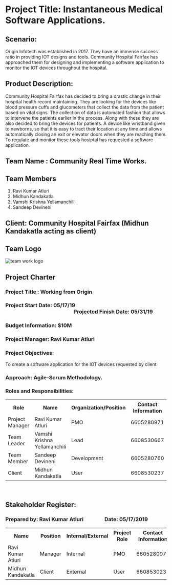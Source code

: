 # Project Title: Instantaneous Medical Software Applications.

## Scenario: 
Origin Infotech was established in 2017. They have an immense success ratio in providing IOT designs and tools. Community Hospital Fairfax has approached them for designing and implementing a software application to monitor the IOT devices throughout the hospital.

## Product Description:
Community Hospital Fairfax has decided to bring a drastic change in their hospital health record maintaining. They are looking for the devices like blood pressure cuffs and glucometers that collect the data from the patient based on vital signs. The collection of data is automated fashion that allows to intervene the patients earlier in the process. Along with these they are also decided to bring the devices for patients. A device like wristband given to newborns, so that it is easy to tract their location at any time and allows automatically closing an exit or elevator doors when they are reaching them. To regulate and monitor these tools hosiptal has requested a software application.

## Team Name : Community Real Time Works. 
## Team Members 
1. Ravi Kumar Atluri
2. Midhun Kandakatla
3. Vamshi Krishna Yellamanchili
4. Sandeep Devineni

## Client: Community Hospital Fairfax (Midhun Kandakatla acting as client)

## Team Logo
![team work logo](logo.jpg)

## Project Charter

### Project Title : Working from Origin
### Project Start Date: 05/17/19 &nbsp;&nbsp;&nbsp;&nbsp;&nbsp;&nbsp;&nbsp;&nbsp;&nbsp;&nbsp;&nbsp;&nbsp;&nbsp;&nbsp;&nbsp;&nbsp;&nbsp;&nbsp;&nbsp;&nbsp;&nbsp;&nbsp;&nbsp;&nbsp;&nbsp;&nbsp;&nbsp;&nbsp;&nbsp;&nbsp;&nbsp;&nbsp;&nbsp;&nbsp;&nbsp;&nbsp;&nbsp;&nbsp;&nbsp;&nbsp;&nbsp;&nbsp;&nbsp;&nbsp;&nbsp;&nbsp;&nbsp;&nbsp;&nbsp;&nbsp;&nbsp;&nbsp;&nbsp;&nbsp;&nbsp;Projected Finish Date: 05/31/19
### Budget Information: $10M

### Project Manager: Ravi Kumar Atluri
### Project Objectives:
  To create a software application for the IOT devices requested by client
### Approach: Agile-Scrum Methodology.

### Roles and Responsibilities:

<table>
  <tr>
    <th>Role</th>
    <th>Name</th>
    <th>Organization/Position</th>
    <th>Contact Information</th>
  </tr>
  <tr>
    <td>Project Manager</td>
    <td>Ravi Kumar Atluri</td>
    <td>PMO</td>
    <td>6605280971</td>
  </tr>
  <tr>
    <td>Team Leader</td>
    <td>Vamshi Krishna Yellamanchili</td>
    <td>Lead</td>
    <td>6608530667</td>
  </tr>
  <tr>
    <td>Team Member</td>
    <td>Sandeep Devineni</td>
    <td>Development</td>
    <td>6605280760</td>
  </tr>
  <tr>
    <td>Client</td>
    <td>Midhun Kandakatla</td>
    <td>User</td>
    <td>6608530237</td>
  </tr>
</table>
<br>

## Stakeholder Register:

### Prepared by: Ravi Kumar Atluri &nbsp;&nbsp;&nbsp;&nbsp;&nbsp;&nbsp;&nbsp;&nbsp;&nbsp;&nbsp;&nbsp;&nbsp;&nbsp;&nbsp;&nbsp;  Date: 05/17/2019

<table>
  <tr>
    <th>Name</th>
    <th>Position</th>
    <th>Internal/External</th>
    <th>Project Role</th>
    <th>Contact Information</th>
  </tr>
  <tr>
    <td>Ravi Kumar Atluri</td>
    <td>Manager</td>
    <td>Internal</td>
    <td>PMO</td>
    <td>6605280971</td>
  </tr>
   <tr>
    <td>Midhun Kandakatla</td>
    <td>Client</td>
    <td>External</td>
    <td>User</td>
    <td>6608530237</td>
  </tr>
</table>

